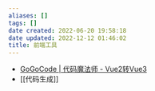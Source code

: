 ```yaml
---
aliases: []
tags: []
date created: 2022-06-20 19:58:18
date updated: 2022-12-12 01:46:02
title: 前端工具
---
```


- [GoGoCode | 代码魔法师 - Vue2转Vue3](https://gogocode.io/zh)
- [[代码生成]]
